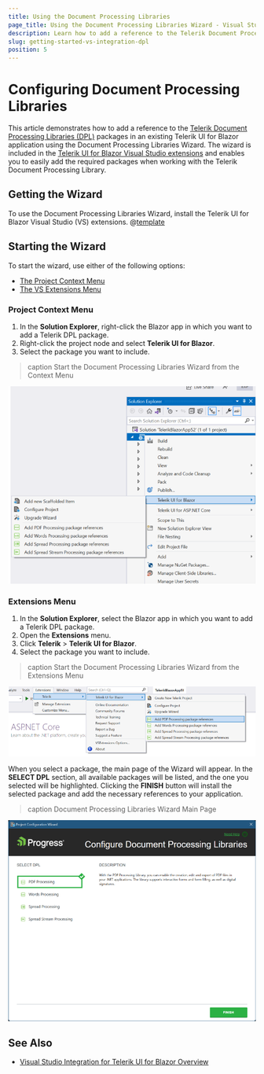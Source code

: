 ```yaml
---
title: Using the Document Processing Libraries
page_title: Using the Document Processing Libraries Wizard - Visual Studio Integration.
description: Learn how to add a reference to the Telerik Document Processing Libraries in your application by using the Telerik UI for Blazor Visual Studio extension.
slug: getting-started-vs-integration-dpl
position: 5
---
```


# Configuring Document Processing Libraries

This article demonstrates how to add a reference to the [Telerik Document Processing Libraries (DPL)](https://www.telerik.com/document-processing-libraries) packages in an existing Telerik UI for Blazor application using the Document Processing Libraries Wizard. The wizard is included in the [Telerik UI for Blazor Visual Studio extensions](https://marketplace.visualstudio.com/items?itemName=TelerikInc.TelerikBlazorVSExtensions) and enables you to easily add the required packages when working with the Telerik Document Processing Library.

## Getting the Wizard

To use the Document Processing Libraries Wizard, install the Telerik UI for Blazor Visual Studio (VS) extensions. @[template](/_contentTemplates/common/general-info.md#vsx-download)

## Starting the Wizard

To start the wizard, use either of the following options:

* [The Project Context Menu](#project-context-menu)
* [The VS Extensions Menu](#extensions-menu)

### Project Context Menu

1. In the **Solution Explorer**, right-click the Blazor app in which you want to add a Telerik DPL package.
1. Right-click the project node and select **Telerik UI for Blazor**.
1. Select the package you want to include.

>caption Start the Document Processing Libraries Wizard from the Context Menu

![Start the Document Processing Libraries Wizard from the context menu of a Telerik UI for Blazor app](images/vs-ext-dpl-wizard-context-menu.png)

### Extensions Menu


1. In the **Solution Explorer**, select the Blazor app in which you want to add a Telerik DPL package.
1. Open the **Extensions** menu.
1. Click **Telerik** > **Telerik UI for Blazor**.
1. Select the package you want to include.

>caption Start the Document Processing Libraries Wizard from the Extensions Menu

![Start the Document Processing Libraries Wizard from the Extensions menu when working with a Telerik UI for Blazor](images/vs-ext-dpl-wizard-extensions-menu.png)

When you select a package, the main page of the Wizard will appear. In the **SELECT DPL** section, all available packages will be listed, and the one you selected will be highlighted. Clicking the **FINISH** button will install the selected package and add the necessary references to your application.

>caption Document Processing Libraries Wizard Main Page

![Document Processing Libraries Wizard main page - using the Telerik UI for Blazor VS extensions](images/vs-ext-dpl-main-page.png)

## See Also

* [Visual Studio Integration for Telerik UI for Blazor Overview](slug:getting-started-vs-integration-overview)